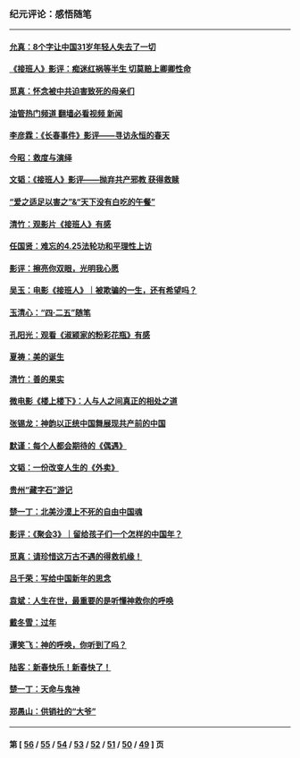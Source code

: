 ### 纪元评论：感悟随笔
---
#### [允真：8个字让中国31岁年轻人失去了一切](../../pages/nsc1035/n13999093.md?05210330) 
#### [《接班人》影评：痴迷红祸等半生 切莫赔上卿卿性命](../../pages/nsc1035/n13998676.md?05210330) 
#### [觅真：怀念被中共迫害致死的母亲们](../../pages/nsc1035/n13997271.md?05210330) 
#### [油管热门频道 翻墙必看视频 新闻](ok?05210330)
#### [李彦霖：《长春事件》影评——寻访永恒的春天](../../pages/nsc1035/n13995112.md?05210330) 
#### [今昭：救度与演绎](../../pages/nsc1035/n13992670.md?05210330) 
#### [文韬：《接班人》影评——抛弃共产邪教 获得救赎](../../pages/nsc1035/n13990160.md?05210330) 
#### [“爱之适足以害之”&“天下没有白吃的午餐”](../../pages/nsc1035/n13988391.md?05210330) 
#### [清竹：观影片《接班人》有感](../../pages/nsc1035/n13983561.md?05210330) 
#### [任国贤：难忘的4.25法轮功和平理性上访](../../pages/nsc1035/n13983482.md?05210330) 
#### [影评：擦亮你双眼，光明我心愿](../../pages/nsc1035/n13982333.md?05210330) 
#### [吴玉：电影《接班人》｜被欺骗的一生，还有希望吗？](../../pages/nsc1035/n13981972.md?05210330) 
#### [玉清心：“四·二五”随笔](../../pages/nsc1035/n13978628.md?05210330) 
#### [孔阳光：观看《淑颍家的粉彩花瓶》有感](../../pages/nsc1035/n13967929.md?05210330) 
#### [夏祷：美的诞生](../../pages/nsc1035/n13962321.md?05210330) 
#### [清竹：善的果实](../../pages/nsc1035/n13963980.md?05210330) 
#### [微电影《楼上楼下》：人与人之间真正的相处之道](../../pages/nsc1035/n13944319.md?05210330) 
#### [张锡龙：神韵以正统中国舞展现共产前的中国](../../pages/nsc1035/n13939727.md?05210330) 
#### [默谨：每个人都会期待的《偶遇》](../../pages/nsc1035/n13939091.md?05210330) 
#### [文韬：一份改变人生的《外卖》](../../pages/nsc1035/n13931822.md?05210330) 
#### [贵州“藏字石”游记](../../pages/nsc1035/n13923310.md?05210330) 
#### [楚一丁：北美沙漠上不死的自由中国魂](../../pages/nsc1035/n13921879.md?05210330) 
#### [影评：《聚会3》｜留给孩子们一个怎样的中国年？](../../pages/nsc1035/n13919652.md?05210330) 
#### [觅真：请珍惜这万古不遇的得救机缘！](../../pages/nsc1035/n13917157.md?05210330) 
#### [吕千荣：写给中国新年的思念](../../pages/nsc1035/n13915103.md?05210330) 
#### [袁斌：人生在世，最重要的是听懂神救你的呼唤](../../pages/nsc1035/n13914636.md?05210330) 
#### [戴冬雪：过年](../../pages/nsc1035/n13913311.md?05210330) 
#### [谭笑飞：神的呼唤，你听到了吗？](../../pages/nsc1035/n13912603.md?05210330) 
#### [陆客：新春快乐！新春快了！](../../pages/nsc1035/n13911771.md?05210330) 
#### [楚一丁：天命与鬼神](../../pages/nsc1035/n13904371.md?05210330) 
#### [郑愚山：供销社的“大爷”](../../pages/nsc1035/n13904409.md?05210330) 

---
#### 第 [ [56](./56.md?05210330) / [55](./55.md?05210330) / [54](./54.md?05210330) / [53](./53.md?05210330) / [52](./52.md?05210330) / [51](./51.md?05210330) / [50](./50.md?05210330) / [49](./49.md?05210330) ] 页
